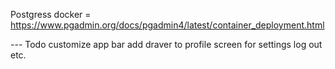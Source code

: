 Postgress docker = https://www.pgadmin.org/docs/pgadmin4/latest/container_deployment.html


--- Todo
customize app bar
add draver to profile screen for settings log out etc.

